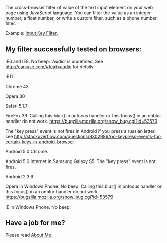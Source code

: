The cross-browser filter of value of the text input element on your web page using JavaScript language. You can filter the value as an integer number, a float number, or write a custom filter, such as a phone number filter.

Example: <a href='https://googledrive.com/host/0B5hS0tFSGjBZfkhKS1VobnFDTkJKR0tVamxadmlvTmItQ2pxVWR0WDZPdHZxM2hzS1J3ejQ/InputKeyFilter/' target="_blank">Input Key Filter</a>.

## My filter successfully tested on browsers:

IE6 and IE8. No beep: 'Audio' is undefined. See http://caniuse.com/#feat=audio for details

IE11

Chrome 43

Opera 30

Safari 5.1.7

FireFox 39. Calling this.blur() in onfocus handler or this.focus() in an onblur handler do not work. https://bugzilla.mozilla.org/show_bug.cgi?id=53579


The "key press" event is not fires in Android if you press a russian letter. see http://stackoverflow.com/questions/9302986/no-keypress-events-for-certain-keys-in-android-browser

Android 5.0 Chrome.

Android 5.0 Internet in Samsung Galaxy S5. The "key press" event is not fires.

Android 2.3.6


Opera in Windows Phone. No beep. Calling this.blur() in onfocus handler or this.focus() in an onblur handler do not work. https://bugzilla.mozilla.org/show_bug.cgi?id=53579

IE in Windows Phone. No beep.

## Have a job for me?
Please read <a href='https://googledrive.com/host/0B5hS0tFSGjBZfkhKS1VobnFDTkJKR0tVamxadmlvTmItQ2pxVWR0WDZPdHZxM2hzS1J3ejQ/AboutMe/' target="_blank">About Me</a>.


